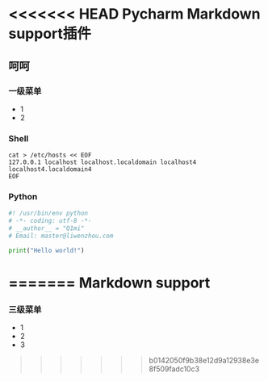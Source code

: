 <<<<<<< HEAD
Pycharm Markdown support插件
===
呵呵
---


### 一级菜单
* 1
* 2


### Shell

```shell
cat > /etc/hosts << EOF
127.0.0.1 localhost localhost.localdomain localhost4 localhost4.localdomain4
EOF
```

### Python
```python
#! /usr/bin/env python
# -*- coding: utf-8 -*-
# __author__ = "Q1mi"
# Email: master@liwenzhou.com

print("Hello world!")
```



=======
Markdown support
===


### 三级菜单


* 1
* 2
* 3
>>>>>>> b0142050f9b38e12d9a12938e3e8f509fadc10c3
